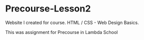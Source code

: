 # Precourse-Lesson2
Website I created for course. HTML / CSS - Web Design Basics. 

This was assignment for Precourse in Lambda School

